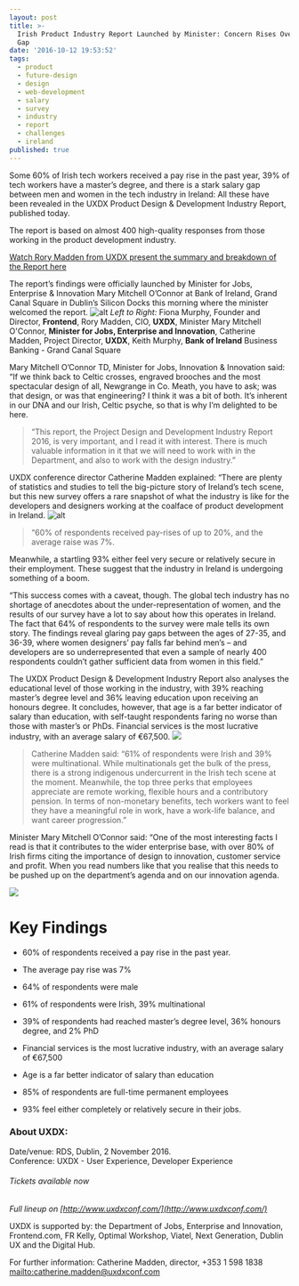 ```yaml
---
layout: post
title: >-
  Irish Product Industry Report Launched by Minister: Concern Rises Over Gender
  Gap
date: '2016-10-12 19:53:52'
tags:
  - product
  - future-design
  - design
  - web-development
  - salary
  - survey
  - industry
  - report
  - challenges
  - ireland
published: true
---
```


Some 60% of Irish tech workers received a pay rise in the past year, 39% of tech workers have a master’s degree, and there is a stark salary gap between men and women in the tech industry in Ireland: All these have been revealed in the UXDX Product Design & Development Industry Report, published today.

The report is based on almost 400 high-quality responses from those working in the product development industry.

[Watch Rory Madden from UXDX present the summary and breakdown of the Report here](https://youtu.be/UaF9bAetau8)

The report’s findings were officially launched by Minister for Jobs, Enterprise & Innovation Mary Mitchell O’Connor at Bank of Ireland, Grand Canal Square in Dublin’s Silicon Docks this morning where the minister welcomed the report.
![alt](/content/images/2016/10/161012-T1-006.jpg)
*Left to Right:* 
Fiona Murphy, Founder and Director, **Frontend**, Rory Madden, CIO, **UXDX**, Minister Mary Mitchell O'Connor, **Minister for Jobs, Enterprise and Innovation**, Catherine Madden, Project Director, **UXDX**, Keith Murphy, **Bank of Ireland** Business Banking - Grand Canal Square

Mary Mitchell O’Connor TD, Minister for Jobs, Innovation & Innovation said:  “If we think back to Celtic crosses, engraved brooches and the most spectacular design of all, Newgrange in Co. Meath, you have to ask; was that design, or was that engineering? I think it was a bit of both. It’s inherent in our DNA and our Irish, Celtic psyche, so that is why I’m delighted to be here.

>“This report, the Project Design and Development Industry Report 2016, is very important, and I read it with interest. There is much valuable information in it that we will need to work with in the Department, and also to work with the design industry.”

UXDX conference director Catherine Madden explained: “There are plenty of statistics and studies to tell the big-picture story of Ireland’s tech scene, but this new survey offers a rare snapshot of what the industry is like for the developers and designers working at the coalface of product development in Ireland.
![alt](/content/images/2016/10/161012-T1-020.jpg)



>“60% of respondents received pay-rises of up to 20%, and the average raise was 7%. 

Meanwhile, a startling 93% either feel very secure or relatively secure in their employment. These suggest that the industry in Ireland is undergoing something of a boom.

“This success comes with a caveat, though. The global tech industry has no shortage of anecdotes about the under-representation of women, and the results of our survey have a lot to say about how this operates in Ireland. The fact that 64% of respondents to the survey were male tells its own story. The findings reveal glaring pay gaps between the ages of 27-35, and 36-39, where women designers’ pay falls far behind men’s – and developers are so underrepresented that even a sample of nearly 400 respondents couldn’t gather sufficient data from women in this field.”


The UXDX Product Design & Development Industry Report also analyses the educational level of those working in the industry, with 39% reaching master’s degree level and 36% leaving education upon receiving an honours degree. It concludes, however, that age is a far better indicator of salary than education, with self-taught respondents faring no worse than those with master’s or PhDs. Financial services is the most lucrative industry, with an average salary of €67,500.
![](/content/images/2016/10/161012-T1-037.jpg)
>Catherine Madden said: “61% of respondents were Irish and 39% were multinational. While multinationals get the bulk of the press, there is a strong indigenous undercurrent in the Irish tech scene at the moment. Meanwhile, the top three perks that employees appreciate are remote working, flexible hours and a contributory pension. In terms of non-monetary benefits, tech workers want to feel they have a meaningful role in work, have a work-life balance, and want career progression.”

Minister Mary Mitchell O’Connor said: “One of the most interesting facts I read is that it contributes to the wider enterprise base, with over 80% of Irish firms citing the importance of design to innovation, customer service and profit. When you read numbers like that you realise that this needs to be pushed up on the department’s agenda and on our innovation agenda.

![](/content/images/2016/10/Rory.jpg)

# Key Findings

* 60% of respondents received a pay rise in the past year.

* The average pay rise was 7%

* 64% of respondents were male

* 61% of respondents were Irish, 39% multinational

* 39% of respondents had reached master’s degree level, 36% honours degree, and 2% PhD

* Financial services is the most lucrative industry, with an average salary of €67,500

* Age is a far better indicator of salary than education

* 85% of respondents are full-time permanent employees

* 93% feel either completely or relatively secure in their jobs.



### About UXDX:

Date/venue: RDS, Dublin, 2 November 2016.  
Conference: UXDX - User Experience, Developer Experience

###### Tickets available now


*Full lineup on [http://www.uxdxconf.com/](http://www.uxdxconf.com/)* 

UXDX is supported by: the Department of Jobs, Enterprise and Innovation, Frontend.com, FR Kelly, Optimal Workshop, Viatel, Next Generation, Dublin UX and the Digital Hub.

For further information: Catherine Madden, director, +353 1 598 1838 [mailto:catherine.madden@uxdxconf.com](catherine.madden@uxdxconf.com)
